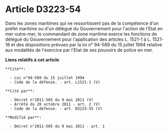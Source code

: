 # Article D3223-54

Dans les zones maritimes qui ne ressortissent pas de la compétence d'un préfet maritime ou d'un délégué du Gouvernement pour
l'action de l'Etat en mer outre-mer, le commandant de zone maritime exerce les fonctions de délégué du Gouvernement pour
l'application des articles L. 1521-1 à L. 1521-18 et des dispositions prévues par la loi n° 94-589 du 15 juillet 1994
relative aux modalités de l'exercice par l'Etat de ses pouvoirs de police en mer.

**Liens relatifs à cet article**

	**Cite**:

	  - Loi n°94-589 du 15 juillet 1994
	  - Code de la défense. - art. L1521-1 (V)

	**Cité par**:

	  - Décret n°2011-505 du 9 mai 2011 (V)
	  - Arrêté du 28 octobre 2011 - art. 2 (V)
	  - Code de la défense. - art. D3223-55 (V)

	**Modifié par**:

	  - Décret n°2011-505 du 9 mai 2011 - art. 1
